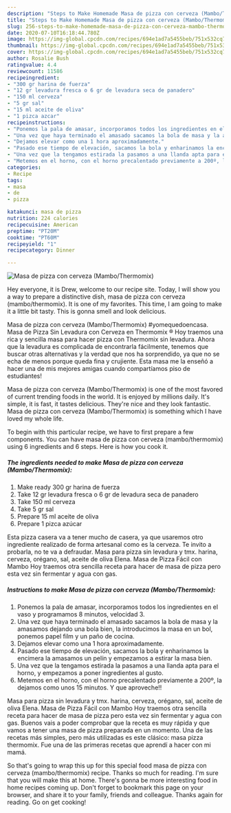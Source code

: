 ```yaml
---
description: "Steps to Make Homemade Masa de pizza con cerveza (Mambo/Thermomix)"
title: "Steps to Make Homemade Masa de pizza con cerveza (Mambo/Thermomix)"
slug: 256-steps-to-make-homemade-masa-de-pizza-con-cerveza-mambo-thermomix
date: 2020-07-10T16:18:44.780Z
image: https://img-global.cpcdn.com/recipes/694e1ad7a5455beb/751x532cq70/masa-de-pizza-con-cerveza-mambothermomix-foto-principal.jpg
thumbnail: https://img-global.cpcdn.com/recipes/694e1ad7a5455beb/751x532cq70/masa-de-pizza-con-cerveza-mambothermomix-foto-principal.jpg
cover: https://img-global.cpcdn.com/recipes/694e1ad7a5455beb/751x532cq70/masa-de-pizza-con-cerveza-mambothermomix-foto-principal.jpg
author: Rosalie Bush
ratingvalue: 4.4
reviewcount: 11586
recipeingredient:
- "300 gr harina de fuerza"
- "12 gr levadura fresca o 6 gr de levadura seca de panadero"
- "150 ml cerveza"
- "5 gr sal"
- "15 ml aceite de oliva"
- "1 pizca azcar"
recipeinstructions:
- "Ponemos la pala de amasar, incorporamos todos los ingredientes en el vaso y programamos 8 minutos, velocidad 3."
- "Una vez que haya terminado el amasado sacamos la bola de masa y la amasamos dejando una bola bien, la introducimos la masa en un bol, ponemos papel film y un paño de cocina."
- "Dejamos elevar como una 1 hora aproximadamente."
- "Pasado ese tiempo de elevación, sacamos la bola y enharinamos la encimera la amasamos un pelín y empezamos a estirar la masa bien."
- "Una vez que la tengamos estirada la pasamos a una llanda apta para el horno, y empezamos a poner ingredientes al gusto."
- "Metemos en el horno, con el horno precalentado previamente a 200º, la dejamos como unos 15 minutos. Y que aproveche!!"
categories:
- Recipe
tags:
- masa
- de
- pizza

katakunci: masa de pizza 
nutrition: 224 calories
recipecuisine: American
preptime: "PT20M"
cooktime: "PT60M"
recipeyield: "1"
recipecategory: Dinner

---
```



![Masa de pizza con cerveza (Mambo/Thermomix)](https://img-global.cpcdn.com/recipes/694e1ad7a5455beb/751x532cq70/masa-de-pizza-con-cerveza-mambothermomix-foto-principal.jpg)

Hey everyone, it is Drew, welcome to our recipe site. Today, I will show you a way to prepare a distinctive dish, masa de pizza con cerveza (mambo/thermomix). It is one of my favorites. This time, I am going to make it a little bit tasty. This is gonna smell and look delicious.

Masa de pizza con cerveza (Mambo/Thermomix) #yomequedoencasa. Masa de Pizza Sin Levadura con Cerveza en Thermomix ® Hoy traemos una rica y sencilla masa para hacer pizza con Thermomix sin levadura. Ahora que la levadura es complicada de encontrarla fácilmente, tenemos que buscar otras alternativas y la verdad que nos ha sorprendido, ya que no se echa de menos porque queda fina y crujiente. Esta masa me la enseñó a hacer una de mis mejores amigas cuando compartíamos piso de estudiantes!

Masa de pizza con cerveza (Mambo/Thermomix) is one of the most favored of current trending foods in the world. It is enjoyed by millions daily. It's simple, it is fast, it tastes delicious. They're nice and they look fantastic. Masa de pizza con cerveza (Mambo/Thermomix) is something which I have loved my whole life.


To begin with this particular recipe, we have to first prepare a few components. You can have masa de pizza con cerveza (mambo/thermomix) using 6 ingredients and 6 steps. Here is how you cook it.

<!--inarticleads1-->

##### The ingredients needed to make Masa de pizza con cerveza (Mambo/Thermomix):

1. Make ready 300 gr harina de fuerza
1. Take 12 gr levadura fresca o 6 gr de levadura seca de panadero
1. Take 150 ml cerveza
1. Take 5 gr sal
1. Prepare 15 ml aceite de oliva
1. Prepare 1 pizca azúcar


Esta pizza casera va a tener mucho de casera, ya que usaremos otro ingrediente realizado de forma artesanal como es la cerveza. Te invito a probarla, no te va a defraudar. Masa para pizza sin levadura y tmx. harina, cerveza, orégano, sal, aceite de oliva Elena. Masa de Pizza Fácil con Mambo Hoy traemos otra sencilla receta para hacer de masa de pizza pero esta vez sin fermentar y agua con gas. 

<!--inarticleads2-->

##### Instructions to make Masa de pizza con cerveza (Mambo/Thermomix):

1. Ponemos la pala de amasar, incorporamos todos los ingredientes en el vaso y programamos 8 minutos, velocidad 3.
1. Una vez que haya terminado el amasado sacamos la bola de masa y la amasamos dejando una bola bien, la introducimos la masa en un bol, ponemos papel film y un paño de cocina.
1. Dejamos elevar como una 1 hora aproximadamente.
1. Pasado ese tiempo de elevación, sacamos la bola y enharinamos la encimera la amasamos un pelín y empezamos a estirar la masa bien.
1. Una vez que la tengamos estirada la pasamos a una llanda apta para el horno, y empezamos a poner ingredientes al gusto.
1. Metemos en el horno, con el horno precalentado previamente a 200º, la dejamos como unos 15 minutos. Y que aproveche!!


Masa para pizza sin levadura y tmx. harina, cerveza, orégano, sal, aceite de oliva Elena. Masa de Pizza Fácil con Mambo Hoy traemos otra sencilla receta para hacer de masa de pizza pero esta vez sin fermentar y agua con gas. Buenos vais a poder comprobar que la receta es muy rápida y que vamos a tener una masa de pizza preparada en un momento. Una de las recetas más simples, pero más utilizadas es este clásico: masa pizza thermomix. Fue una de las primeras recetas que aprendí a hacer con mi mamá. 

So that's going to wrap this up for this special food masa de pizza con cerveza (mambo/thermomix) recipe. Thanks so much for reading. I'm sure that you will make this at home. There's gonna be more interesting food in home recipes coming up. Don't forget to bookmark this page on your browser, and share it to your family, friends and colleague. Thanks again for reading. Go on get cooking!
